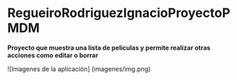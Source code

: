 # RegueiroRodriguezIgnacioProyectoPMDM

**Proyecto que muestra una lista de peliculas y permite realizar otras acciones como editar o borrar**

![Imagenes de la aplicación] (imagenes/img.png)

